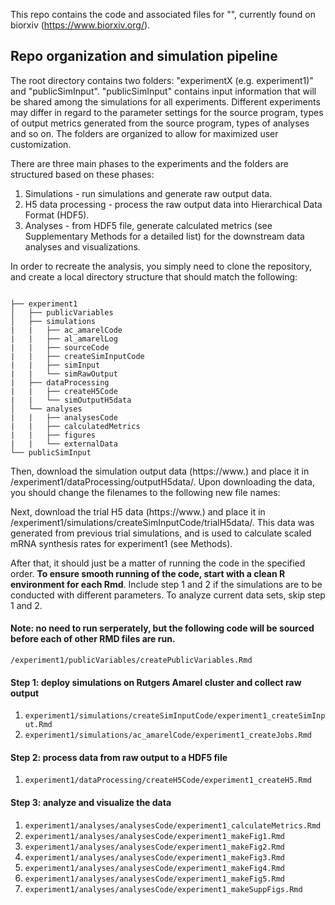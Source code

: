 This repo contains the code and associated files for "", currently found on biorxiv (https://www.biorxiv.org/).

## Repo organization and simulation pipeline
The root directory contains two folders: "experimentX (e.g. experiment1)" and "publicSimInput". "publicSimInput" contains input information that will be shared among the simulations for all experiments. Different experiments may differ in regard to the parameter settings for the source program, types of output metrics generated from the source program, types of analyses and so on. The folders are organized to allow for maximized user customization.

There are three main phases to the experiments and the folders are structured based on these phases:
1. Simulations - run simulations and generate raw output data.
2. H5 data processing - process the raw output data into Hierarchical Data Format (HDF5).  
3. Analyses - from HDF5 file, generate calculated metrics (see Supplementary Methods for a detailed list) for the downstream data analyses and visualizations.

In order to recreate the analysis, you simply need to clone the repository, and create a local directory structure that should match the following:
```

├── experiment1
│   ├── publicVariables
│   ├── simulations
|   |   ├── ac_amarelCode
|   |   ├── al_amarelLog
|   |   ├── sourceCode
|   |   ├── createSimInputCode
|   |   ├── simInput
|   |   └── simRawOutput
|   ├── dataProcessing
|   |   ├── createH5Code
|   |   └── simOutputH5data
│   └── analyses
|   |   ├── analysesCode
|   |   ├── calculatedMetrics
|   |   ├── figures
|   |   └── externalData
└── publicSimInput

```

Then, download the simulation output data (https://www.) and place it in /experiment1/dataProcessing/outputH5data/. Upon downloading the data, you should change the filenames to the following new file names:

Next, download the trial H5 data (https://www.) and place it in /experiment1/simulations/createSimInputCode/trialH5data/. This data was generated from previous trial simulations, and is used to calculate scaled mRNA synthesis rates for experiment1 (see Methods). 

After that, it should just be a matter of running the code in the specified order. **To ensure smooth running of the code, start with a clean R environment for each Rmd**. Include step 1 and 2 if the simulations are to be conducted with different parameters. To analyze current data sets, skip step 1 and 2. 

#### Note: no need to run serperately, but the following code will be sourced before each of other RMD files are run. 

`/experiment1/publicVariables/createPublicVariables.Rmd`


#### Step 1: deploy simulations on Rutgers Amarel cluster and collect raw output

1. `experiment1/simulations/createSimInputCode/experiment1_createSimInput.Rmd`  
2. `experiment1/simulations/ac_amarelCode/experiment1_createJobs.Rmd` 


#### Step 2: process data from raw output to a HDF5 file

1. `experiment1/dataProcessing/createH5Code/experiment1_createH5.Rmd`  


#### Step 3: analyze and visualize the data

1. `experiment1/analyses/analysesCode/experiment1_calculateMetrics.Rmd`  
2. `experiment1/analyses/analysesCode/experiment1_makeFig1.Rmd` 
3. `experiment1/analyses/analysesCode/experiment1_makeFig2.Rmd`
4. `experiment1/analyses/analysesCode/experiment1_makeFig3.Rmd` 
5. `experiment1/analyses/analysesCode/experiment1_makeFig4.Rmd` 
6. `experiment1/analyses/analysesCode/experiment1_makeFig5.Rmd` 
7. `experiment1/analyses/analysesCode/experiment1_makeSuppFigs.Rmd` 





